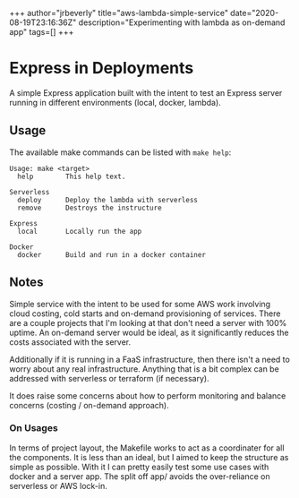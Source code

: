 +++
author="jrbeverly"
title="aws-lambda-simple-service"
date="2020-08-19T23:16:36Z"
description="Experimenting with lambda as on-demand app"
tags=[]
+++

# Express in Deployments

A simple Express application built with the intent to test an Express server running in different environments (local, docker, lambda).

## Usage

The available make commands can be listed with `make help`:

```text
Usage: make <target>
  help        This help text.

Serverless
  deploy      Deploy the lambda with serverless
  remove      Destroys the instructure

Express
  local       Locally run the app

Docker
  docker      Build and run in a docker container
```

## Notes

Simple service with the intent to be used for some AWS work involving cloud costing, cold starts and on-demand provisioning of services. There are a couple projects that I'm looking at that don't need a server with 100% uptime. An on-demand server would be ideal, as it significantly reduces the costs associated with the server.

Additionally if it is running in a FaaS infrastructure, then there isn't a need to worry about any real infrastructure. Anything that is a bit complex can be addressed with serverless or terraform (if necessary).

It does raise some concerns about how to perform monitoring and balance concerns (costing / on-demand approach).

### On Usages

In terms of project layout, the Makefile works to act as a coordinater for all the components. It is less than an ideal, but I aimed to keep the structure as simple as possible. With it I can pretty easily test some use cases with docker and a server app. The split off app/ avoids the over-reliance on serverless or AWS lock-in.
